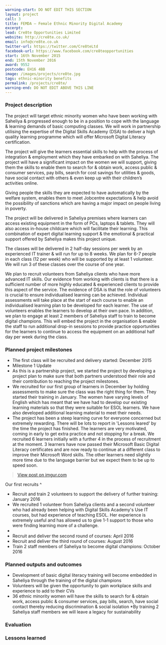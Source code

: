 ```yaml
---
warning-start: DO NOT EDIT THIS SECTION
layout: project
call: 3
title: FEMDA – Female Ethnic Minority Digital Academy
excerpt: 
lead: Cre8te Opportunities Limited
website: http://cre8te.co.uk/
email: info@cre8te.co.uk
twitter-url: https://twitter.com/Cre8teLtd
facebook-url: https://www.facebook.com/cre8teopportunities
start: 16th November 2015
end: 15th November 2016
award: 9552
postcode: EH16 4BB		
image: /images/projects/cre8te.jpg
tags: ethnic-minority benefits
permalink: /projects/cre8te/
warning-end: DO NOT EDIT ABOVE THIS LINE
---
```


### Project description

The project will target ethnic minority women who have been working with Saheliya & progressed enough to be in a position to cope with the language & learning demands of basic computing classes. We will work in partnership utilising the expertise of the Digital Skills Academy (DSA) to deliver a high quality learning programme which will offer Microsoft Digital Literacy certification. 

The project will give the learners essential skills to help with the process of integration & employment which they have embarked on with Saheliya. The project will have a significant impact on the women we will support, giving them the skills to enable them to search for & obtain work, access public & consumer services, pay bills, search for cost savings for utilities & goods, have social contact with others & even keep up with their children’s activities online. 

Giving people the skills they are expected to have automatically by the welfare system, enables them to meet Jobcentre expectations & help avoid the possibility of sanctions which are having a major impact on people living in poverty. 

The project will be delivered in Saheliya premises where learners can access existing equipment in the form of PCs, laptops & tablets. They will also access in-house childcare which will facilitate their learning. This combination of expert digital learning support & the emotional & practical support offered by Saheliya makes this project unique. 

The classes will be delivered in 2 half-day sessions per week by an experienced IT trainer & will run for up to 8 weeks. We plan for 6-7 people in each class (12 per week) who will be supported by at least 1 volunteer. We will run 3 of these classes over the course of one year. 

We plan to recruit volunteers from Saheliya clients who have more advanced IT skills. Our evidence from working with clients is that there is a sufficient number of more highly educated & experienced clients to provide this aspect of the service. The evidence of DSA is that the role of volunteers is crucial to ensure individualised learning can be achieved.
Individual assessments will take place at the start of each course to enable an individualised learning plan to be developed for each learner. The use of volunteers enables the learners to develop at their own pace. In addition, we plan to engage at least 2 members of Saheliya staff to train to become digital champions. This will embed the project in the organisation & enable the staff to run additional drop-in sessions to provide practice opportunities for the learners to continue to access the equipment on an additional half day per week during the class.

### Planned project milestones

* The first class will be recruited and delivery started: December 2015
* Milestone 1 Update
* As this is a partnership project, we started the project by developing a project plan to make sure that both partners understood their role and their contribution to reaching the project milestones. 
* We recruited for our first group of learners in December by holding assessments to make sure the class was the right thing for them. They started their training in January. The women have varying levels of English which has meant that we have had to develop our existing learning materials so that they were suitable for ESOL learners.  We have also developed additional learning material to meet their needs.
* The project has been a steep learning curve for everyone concerned but extremely rewarding. There will be lots to report in 'Lessons leared' by the time the project has finished. The learners are very motivated, coming in early to get extra practice and not stopping for a break.  We recruited 6 learners initially with a further 4 in the process of recruitment at the moment. 3 learners have now passed their Microsoft Basic Digital Literacy certificates and are now ready to continue at a different class to improve their Microsoft Word skills.  The other learners need slightly more time due to the language barrier but we expect them to be up to speed soon. 

<blockquote class="imgur-embed-pub" lang="en" data-id="lgN8uen"><a href="//imgur.com/lgN8uen">View post on imgur.com</a></blockquote><script async src="//s.imgur.com/min/embed.js" charset="utf-8"></script> 

Our first recruits ^

* Recruit and train 2 volunteers to support the delivery of further training: January 2016
* We recruited 1 volunteer from Saheliya clients and a second volunteer who had already been helping with Digital Skills Academy's Use IT courses, but had experience of teaching ESOL.  Her experience is extremely useful and has allowed us to give 1-1 support to those who were finding learning more of a challenge.
* 
* Recruit and deliver the second round of courses: April 2016
* Recruit and deliver the third round of courses: August 2016
* Train 2 staff members of Saheliya to become digital champions: October 2016

### Planned outputs and outcomes

* Development of basic digital literacy training will become embedded in Saheliya through the training of the digital champions
* Volunteers will be given the opportunity to gain workplace skills and experience to add to their CVs
* 36 ethnic minority women will have the skills to search for & obtain work, access public & consumer services, pay bills, search, have social contact thereby reducing discrimination & social isolation
*By training 2 Saheliya staff members we will leave a legacy for sustainability


### Evaluation


### Lessons learned



